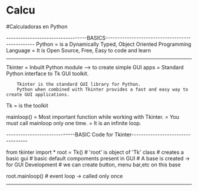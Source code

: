 # Calcu
#Calculadoras en Python


----------------------------------BASICS------------------------------------------------ 
Python = is a Dynamically Typed, Object Oriented Programming Language
       = It is Open Source, Free, Easy to code and learn 
       
-----------------------------------------------------------------------------------------
Tkinter = Inbuilt Python module --> to create simple GUI apps
        = Standard Python interface to Tk GUI toolkit.

        Tkinter is the standard GUI library for Python. 
        Python when combined with Tkinter provides a fast and easy way to create GUI applications.

Tk = is the toolkit

mainloop() = Most important function while working with Tkinter. = You must call mainloop only one time. = It is an infinite loop.

-----------------------------BASIC Code for Tkinter----------------------------------

from tkinter import *
root = Tk()                         # 'root' is object of 'Tk' class 
                                    # creates a basic gui # basic default compoments present in GUI 
                                    # A base is created -> for GUI Development 
                                    # we can create button, menu bar,etc on this base

root.mainloop()                     # event loop -> called only once

-------------------------------------------------------------------------------------------
